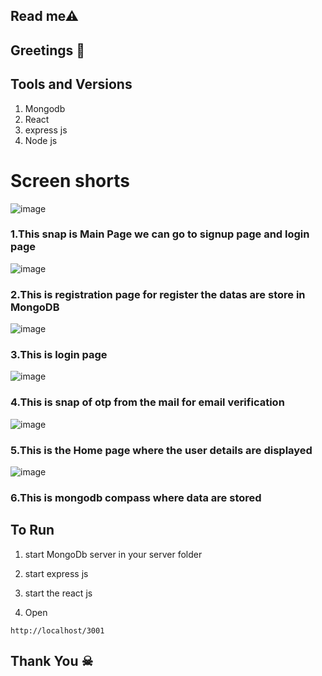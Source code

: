 ## Read me⚠ 


## Greetings 💐


## Tools and Versions

1. Mongodb
2. React
3. express js
4. Node js

# Screen shorts
![image](https://github.com/jaisuriya97/landT/assets/80122325/76e320cb-7341-423b-877c-d59752c2aa00)

 ### 1.This snap is Main Page we can go to signup page and login page

![image](https://github.com/jaisuriya97/landT/assets/80122325/add4d496-f4b7-4163-861f-325605475fff)


### 2.This is registration page for register the datas are store in MongoDB

![image](https://github.com/jaisuriya97/landT/assets/80122325/3b22baaa-e467-43f4-9b66-5f96406a7dd6)


### 3.This is login page

![image](https://github.com/jaisuriya97/landT/assets/80122325/a1bc6e33-0285-4b12-b661-2522256ef811)


### 4.This is snap of otp from the mail for email verification

![image](https://github.com/jaisuriya97/landT/assets/80122325/06563533-0cdd-4454-aabe-c5a792791d9f)


### 5.This is the Home page where the user details are displayed

![image](https://github.com/jaisuriya97/landT/assets/80122325/1199553e-c65b-484d-b6d6-ee8afba68be9)

### 6.This is mongodb compass  where data are stored



## To Run

1. start MongoDb server in your server folder

2. start express js

3. start the react js

4. Open
```
http://localhost/3001
```

## Thank You ☠
